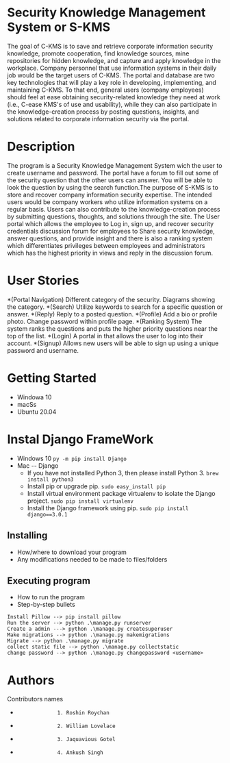 # Security Knowledge Management System or S-KMS
The goal of C-KMS is to save and retrieve corporate information security knowledge, promote cooperation, find knowledge sources, mine repositories for hidden knowledge, and capture and apply knowledge in the workplace. Company personnel that use information systems in their daily job would be the target users of C-KMS. The portal and database are two key technologies that will play a key role in developing, implementing, and maintaining C-KMS. To that end, general users (company employees) should feel at ease obtaining security-related knowledge they need at work (i.e., C-ease KMS's of use and usability), while they can also participate in the knowledge-creation process by posting questions, insights, and solutions related to corporate information security via the portal.

# Description
The program is a Security Knowledge Management System wich the user to create username and password. The portal have a forum to fill out some of the security question that the other users can answer. You will be able to look the question by using the search function.The purpose of S-KMS is to store and recover company information security expertise. The intended users would be company workers who utilize information systems on a regular basis. Users can also contribute to the knowledge-creation process by submitting questions, thoughts, and solutions through the site. The User portal which allows the employee to Log in, sign up, and recover security credentials discussion forum for employees to Share security knowledge, answer questions, and provide insight and there is also a ranking system which differentiates privileges between employees and administrators which has the highest priority in views and reply in the discussion forum.

# User Stories 
*(Portal Navigation)  Different category of the security.
                      Diagrams showing the category. 
*(Search)             Utilize keywords to search for a specific question or answer. 
*(Reply)              Reply to a posted question.
*(Profile)            Add a bio or profile photo.
                      Change password within profile page.
*(Ranking System)     The system ranks the questions and puts the higher priority questions near the top of the list.
*(Login)              A portal in that allows the user to log into their account.
*(Signup)             Allows new users will be able to sign up using a unique password and username.

# Getting Started
* Windowa 10
* macSs
* Ubuntu 20.04

# Instal Django FrameWork
* Windows 10
  ``
  py -m pip install Django
  ``
* Mac -- Django
   * If you have not installed Python 3, then please install Python 3.
   ``
   brew install python3
   ``
   * Install pip or upgrade pip.
   `
    sudo easy_install pip
   `
   * Install virtual environment package virtualenv to isolate the Django project.
   `
   sudo pip install virtualenv
   `
   * Install the Django framework using pip.
   `
   sudo pip install django==3.0.1
   `

## Installing
* How/where to download your program
* Any modifications needed to be made to files/folders

## Executing program
* How to run the program
* Step-by-step bullets
``````
Install Pillow --> pip install pillow
Run the server --> python .\manage.py runserver
Create a admin ---> python .\manage.py createsuperuser
Make migrations --> python .\manage.py makemigrations
Migrate --> python .\manage.py migrate
collect static file --> python .\manage.py collectstatic
change password --> python .\manage.py changepassword <username>
``````
# Authors
Contributors names
*                  1. Roshin Roychan
*                  2. William Lovelace
*                  3. Jaquavious Gotel
*                  4. Ankush Singh


